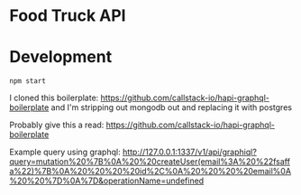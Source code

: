 Food Truck API
========================

# Development
`npm start`


I cloned this boilerplate:
https://github.com/callstack-io/hapi-graphql-boilerplate
and I'm stripping out mongodb out and replacing it with postgres

Probably give this a read: https://github.com/callstack-io/hapi-graphql-boilerplate

Example query using graphql:
http://127.0.0.1:1337/v1/api/graphiql?query=mutation%20%7B%0A%20%20createUser(email%3A%20%22fsaffa%22)%7B%0A%20%20%20%20id%2C%0A%20%20%20%20email%0A%20%20%7D%0A%7D&operationName=undefined

